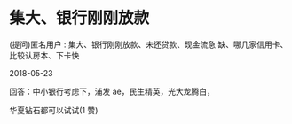 # 集大、银行刚刚放款

(提问)匿名用户 : 集大、银行刚刚放款、未还贷款、现金流急 缺、哪几家信用卡、比较认房本、下卡快

2018-05-23

回答：中小银行考虑下，浦发 ae，民生精英，光大龙腾白，

华夏钻石都可以试试(1 赞)